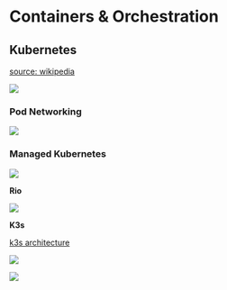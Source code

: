 # Containers & Orchestration

## Kubernetes
[source: wikipedia](https://en.wikipedia.org/wiki/Kubernetes)

![](https://upload.wikimedia.org/wikipedia/commons/b/be/Kubernetes.png)

### Pod Networking

![](https://upload.wikimedia.org/wikipedia/commons/thumb/6/63/Pod-networking.png/700px-Pod-networking.png)

### Managed Kubernetes

![](https://k8spin.cloud/assets/images/illustrations/kubernetes_managed.svg)

**Rio**

![](https://rancher.com/img/blog/2019/rio-revolutionizing-the-way-you-deploy-apps/image4.png)

**K3s**

[k3s architecture](https://rancher.com/docs/k3s/latest/en/architecture/)

![](https://k3s.io/images/how-it-works-k3s.svg)

![](https://rancher.com/docs/img/rancher/k3s-architecture-single-server.png)
